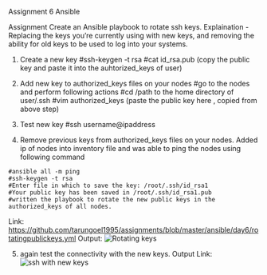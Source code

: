 Assignment 6 Ansible

Assignment
Create an Ansible playbook to rotate ssh keys. Explaination - Replacing the keys you’re currently using with new keys, and removing the ability for old keys to be used to log into your systems.

1. Create a new key 
	#ssh-keygen -t rsa
	#cat id_rsa.pub (copy the public key and paste it into the auhtorized_keys of user)

2. Add new key to authorized_keys files on your nodes
#go to the nodes and perform following actions
#cd /path to the home directory of user/.ssh
#vim authorized_keys (paste the public key here , copied from above step)

3. Test new key
#ssh username@ipaddress  

4. Remove previous keys from authorized_keys files on your nodes.
Added ip of nodes into inventory file and was able to ping the nodes using following command
```
#ansible all -m ping
#ssh-keygen -t rsa 
#Enter file in which to save the key: /root/.ssh/id_rsa1
#Your public key has been saved in /root/.ssh/id_rsa1.pub
#written the playbook to rotate the new public keys in the authorized_keys of all nodes.
```

Link: https://github.com/tarungoel1995/assignments/blob/master/ansible/day6/rotatingpublickeys.yml
Output: ![Rotating keys](https://github.com/tarungoel1995/assignments/blob/master/ansible/day6/rotatingpublickeys.png)

5. again test the connectivity with the new keys. 
Output Link: ![ssh with new keys](https://github.com/tarungoel1995/assignments/blob/master/ansible/day6/loginwithnewkey.png)
	

